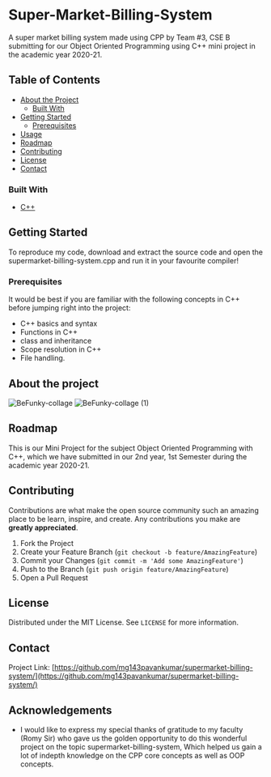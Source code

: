 # Super-Market-Billing-System
A super market billing system made using CPP by Team #3, CSE B submitting for our Object Oriented Programming using C++ mini project in the academic year 2020-21.


<!-- TABLE OF CONTENTS -->
## Table of Contents

* [About the Project](#about-the-project)
  * [Built With](#built-with)
* [Getting Started](#getting-started)
  * [Prerequisites](#prerequisites)
* [Usage](#usage)
* [Roadmap](#roadmap)
* [Contributing](#contributing)
* [License](#license)
* [Contact](#contact)



### Built With

* [C++]()


<!-- GETTING STARTED -->
## Getting Started

To reproduce my code, download and extract the source code and open the supermarket-billing-system.cpp and run it in your favourite compiler!

### Prerequisites

It would be best if you are familiar with the following concepts in C++ before jumping right into the project:

* C++ basics and syntax
* Functions in C++
* class and inheritance
* Scope resolution in C++
* File handling.


<!-- USAGE EXAMPLES -->
## About the project
![BeFunky-collage](https://user-images.githubusercontent.com/68140538/107849874-25622880-6e24-11eb-82ae-68f76334262c.png)
![BeFunky-collage (1)](https://user-images.githubusercontent.com/68140538/107849877-272bec00-6e24-11eb-8658-1ab82659b4b2.png)


<!-- ROADMAP -->
## Roadmap

This is our Mini Project for the subject Object Oriented Programming with C++, which we have submitted in our 2nd year, 1st Semester during the academic year 2020-21. 

<!-- CONTRIBUTING -->
## Contributing

Contributions are what make the open source community such an amazing place to be learn, inspire, and create. Any contributions you make are **greatly appreciated**.

1. Fork the Project
2. Create your Feature Branch (`git checkout -b feature/AmazingFeature`)
3. Commit your Changes (`git commit -m 'Add some AmazingFeature'`)
4. Push to the Branch (`git push origin feature/AmazingFeature`)
5. Open a Pull Request



<!-- LICENSE -->
## License

Distributed under the MIT License. See `LICENSE` for more information.



<!-- CONTACT -->
## Contact

Project Link: [https://github.com/mg143pavankumar/supermarket-billing-system/](https://github.com/mg143pavankumar/supermarket-billing-system/)



<!-- ACKNOWLEDGEMENTS -->
## Acknowledgements

* I would like to express my special thanks of gratitude to my faculty (Romy Sir) who gave us the golden opportunity to do this wonderful project on the topic 
supermarket-billing-system, Which helped us gain a lot of indepth knowledge on the CPP core concepts as well as OOP concepts.
